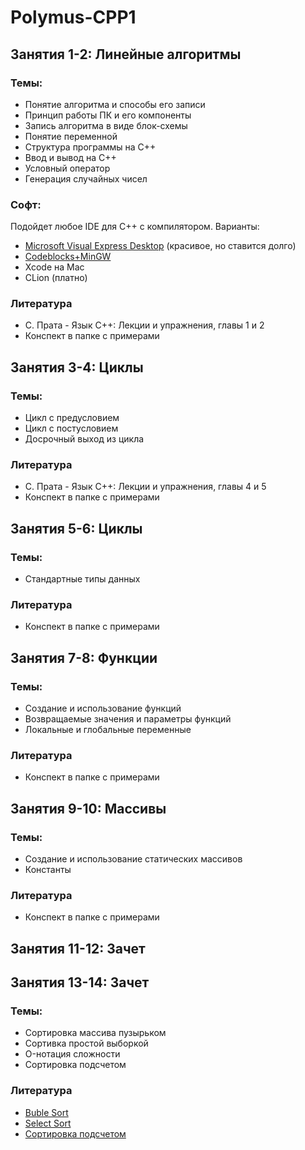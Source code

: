# Polymus-CPP1

## Занятия 1-2: Линейные алгоритмы
### Темы:
  - Понятие алгоритма и способы его записи
  - Принцип работы ПК и его компоненты
  - Запись алгоритма в виде блок-схемы
  - Понятие переменной
  - Структура программы на С++
  - Ввод и вывод на С++
  - Условный оператор
  - Генерация случайных чисел

### Софт:
Подойдет любое IDE для C++ с компилятором. Варианты:
 - [Microsoft Visual Express Desktop](https://go.microsoft.com/fwlink/?LinkId=691984&clcid=0x419) (красивое, но ставится долго)
 - [Codeblocks+MinGW](https://sourceforge.net/projects/codeblocks/files/Binaries/16.01/Windows/codeblocks-16.01mingw-setup.exe/download)
 - Xcode на Mac
 - CLion (платно)

### Литература
  - С. Прата - Язык С++: Лекции и упражнения, главы 1 и 2
  - Конспект в папке с примерами

## Занятия 3-4: Циклы
### Темы:
  - Цикл с предусловием
  - Цикл с постусловием
  - Досрочный выход из цикла

### Литература
  - С. Прата - Язык С++: Лекции и упражнения, главы 4 и 5
  - Конспект в папке с примерами

## Занятия 5-6: Циклы
### Темы:
  - Стандартные типы данных

### Литература
  - Конспект в папке с примерами
  
## Занятия 7-8: Функции
### Темы:
  - Создание и использование функций
  - Возвращаемые значения и параметры функций
  - Локальные и глобальные переменные

### Литература
  - Конспект в папке с примерами

## Занятия 9-10: Массивы
### Темы:
  - Создание и использование статических массивов
  - Константы

### Литература
  - Конспект в папке с примерами

## Занятия 11-12: Зачет

## Занятия 13-14: Зачет
### Темы:
  - Сортировка массива пузырьком
  - Сортивка простой выборкой
  - O-нотация сложности
  - Сортировка подсчетом

### Литература
  - [Buble Sort](http://algolist.manual.ru/sort/bubble_sort.php)
  - [Select Sort](http://algolist.manual.ru/sort/select_sort.php)
  - [Сортировка подсчетом](https://neerc.ifmo.ru/wiki/index.php?title=%D0%A1%D0%BE%D1%80%D1%82%D0%B8%D1%80%D0%BE%D0%B2%D0%BA%D0%B0_%D0%BF%D0%BE%D0%B4%D1%81%D1%87%D0%B5%D1%82%D0%BE%D0%BC)
